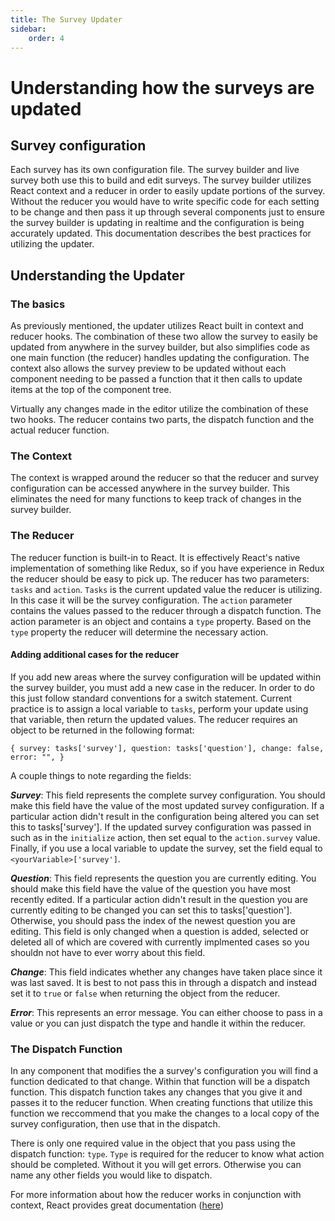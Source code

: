 ```yaml
---
title: The Survey Updater
sidebar: 
    order: 4
---
```


# Understanding how the surveys are updated

## Survey configuration

Each survey has its own configuration file. The survey builder and live survey both use this to build and edit surveys. The survey builder utilizes React context and a reducer in order to easily update portions of the survey. Without the reducer you would have to write specific code for each setting to be change and then pass it up through several components just to ensure the survey builder is updating in realtime and the configuration is being accurately updated. This documentation describes the best practices for utilizing the updater.

## Understanding the Updater

### The basics

As previously mentioned, the updater utilizes React built in context and reducer hooks. The combination of these two allow the survey to easily be updated from anywhere in the survey builder, but also simplifies code as one main function (the reducer) handles updating the configuration. The context also allows the survey preview to be updated without each component needing to be passed a function that it then calls to update items at the top of the component tree. 

Virtually any changes made in the editor utilize the combination of these two hooks. The reducer contains two parts, the dispatch function and the actual reducer function. 

### The Context

The context is wrapped around the reducer so that the reducer and survey configuration can be accessed anywhere in the survey builder. This eliminates the need for many functions to keep track of changes in the survey builder.

### The Reducer

The reducer function is built-in to React. It is effectively React's native implementation of something like Redux, so if you have experience in Redux the reducer should be easy to pick up. The reducer has two parameters: `tasks` and `action`. `Tasks` is the current updated value the reducer is utilizing. In this case it will be the survey configuration. The `action` parameter contains the values passed to the reducer through a dispatch function. The action parameter is an object and contains a `type` property. Based on the `type` property the reducer will determine the necessary action. 

#### Adding additional cases for the reducer

If you add new areas where the survey configuration will be updated within the survey builder, you must add a new case in the reducer. In order to do this just follow standard conventions for a switch statement. Current practice is to assign a local variable to `tasks`, perform your update using that variable, then return the updated values. The reducer requires an object to be returned in the following format:

`{
survey: tasks['survey'],
question: tasks['question'],
change: false,
error: "",
}`

A couple things to note regarding the fields:

***Survey***: This field represents the complete survey configuration. You should make this field have the value of the most updated survey configuration. If a particular action didn't result in the configuration being altered you can set this to tasks['survey']. If the updated survey configuration was passed in such as in the `initialize` action, then set equal to the `action.survey` value. Finally, if you use a local variable to update the survey, set the field equal to `<yourVariable>['survey']`.

***Question***: This field represents the question you are currently editing. You should make this field have the value of the question you have most recently edited. If a particular action didn't result in the question you are currently editing to be changed you can set this to tasks['question']. Otherwise, you should pass the index of the newest question you are editing. This field is only changed when a question is added, selected or deleted all of which are covered with currently implmented cases so you shouldn not have to ever worry about this field.

***Change***: This field indicates whether any changes have taken place since it was last saved. It is best to not pass this in through a dispatch and instead set it to `true` or `false` when returning the object from the reducer.

***Error***: This represents an error message. You can either choose to pass in a value or you can just dispatch the type and handle it within the reducer. 

### The Dispatch Function

In any component that modifies the a survey's configuration you will find a function dedicated to that change. Within that function will be a dispatch function. This dispatch function takes any changes that you give it and passes it to the reducer function. When creating functions that utilize this function we reccommend that you make the changes to a local copy of the survey configuration, then use that in the dispatch. 

There is only one required value in the object that you pass using the dispatch function: `type`. `Type` is required for the reducer to know what action should be completed. Without it you will get errors. Otherwise you can name any other fields you would like to dispatch.

For more information about how the reducer works in conjunction with context, React provides great documentation ([here](https://react.dev/learn/scaling-up-with-reducer-and-context))


